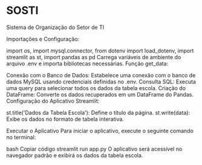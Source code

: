 # SOSTI
Sistema de Organização do Setor de TI

Importações e Configuração:

import os, import mysql.connector, from dotenv import load_dotenv, import streamlit as st, import pandas as pd
Carrega variáveis de ambiente do arquivo .env e importa bibliotecas necessárias.
Função get_data:

Conexão com o Banco de Dados: Estabelece uma conexão com o banco de dados MySQL usando credenciais definidas no .env.
Consulta SQL: Executa uma query para selecionar todos os dados da tabela escola.
Criação do DataFrame: Converte os dados recuperados em um DataFrame do Pandas.
Configuração do Aplicativo Streamlit:

st.title('Dados da Tabela Escola'): Define o título da página.
st.write(data): Exibe os dados no formato de tabela interativa.

Executar o Aplicativo
Para iniciar o aplicativo, execute o seguinte comando no terminal:

bash
Copiar código
streamlit run app.py
O aplicativo será acessível no navegador padrão e exibirá os dados da tabela escola.
